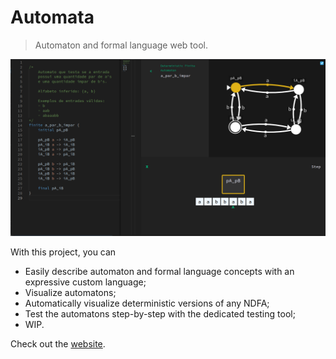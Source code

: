 # Automata

> Automaton and formal language web tool.

![alt text](docs/assets/website_overall_demo0.png "Title")

With this project, you can
- Easily describe automaton and formal language concepts with an expressive custom language;
- Visualize automatons;
- Automatically visualize deterministic versions of any NDFA;
- Test the automatons step-by-step with the dedicated testing tool;
- WIP.

Check out the [website](https://krliam.github.io/automata).